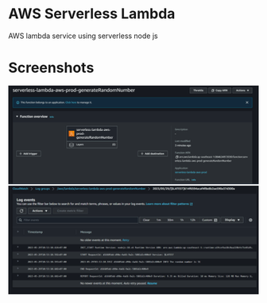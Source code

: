 # AWS Serverless Lambda
AWS lambda service using serverless node js

# Screenshots
![thumb-img](https://raw.githubusercontent.com/boby177/aws_serverless_lambda/main/img-readme-1.png)
![thumb-img](https://raw.githubusercontent.com/boby177/aws_serverless_lambda/main/img-readme-2.png)
